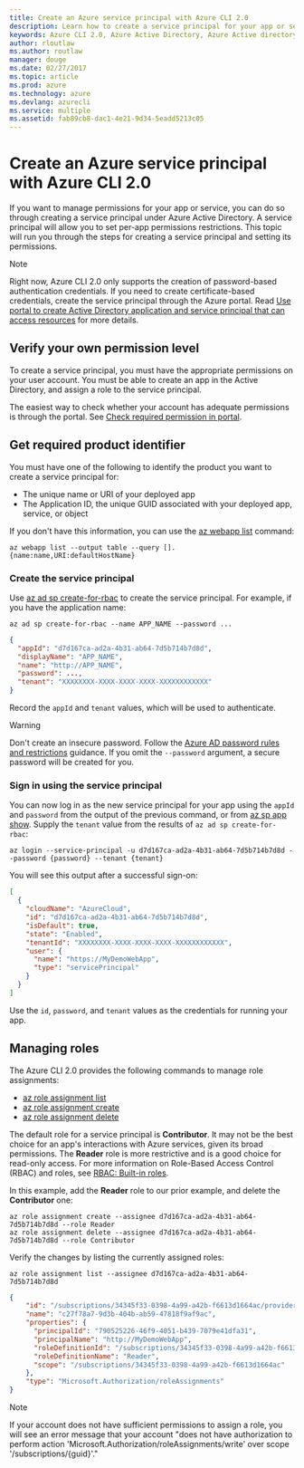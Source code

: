```yaml
---
title: Create an Azure service principal with Azure CLI 2.0
description: Learn how to create a service principal for your app or service with Azure CLI 2.0.
keywords: Azure CLI 2.0, Azure Active Directory, Azure Active directory, AD, RBAC
author: rloutlaw
ms.author: routlaw
manager: douge
ms.date: 02/27/2017
ms.topic: article
ms.prod: azure
ms.technology: azure
ms.devlang: azurecli
ms.service: multiple
ms.assetid: fab89cb8-dac1-4e21-9d34-5eadd5213c05
---
```


# Create an Azure service principal with Azure CLI 2.0

If you want to manage permissions for your app or service, you can do so through creating a service principal under Azure Active Directory. A service principal will allow you to set per-app permissions restrictions. This topic will run you through the steps for creating a service principal and setting its permissions.

> [!NOTE]
> Right now, Azure CLI 2.0 only supports the creation of password-based authentication credentials. If you need to create certificate-based credentials, create the service principal through the Azure portal. Read [Use portal to create Active Directory application and service principal that can access resources](/azure/azure-resource-manager/resource-group-create-service-principal-portal) for more details.

## Verify your own permission level

To create a service principal, you must have the appropriate permissions on your user account. You must be able to create an app in the Active Directory, and assign a role to the service principal. 

The easiest way to check whether your account has adequate permissions is through the portal. See [Check required permission in portal](/azure/azure-resource-manager/resource-group-create-service-principal-portal.md#required-permissions).

## Get required product identifier

You must have one of the following to identify the product you want to create a service principal for:

  * The unique name or URI of your deployed app
  * The Application ID, the unique GUID associated with your deployed app, service, or object

If you don't have this information, you can use the [az webapp list](/cli/azure/webapp#list) command:

```azurecli
az webapp list --output table --query [].{name:name,URI:defaultHostName}
```

### Create the service principal

Use [az ad sp create-for-rbac](/cli/azure/ad/sp#create-for-rbac) to create the service principal. For example, if you have the application name:

```azurecli-interactive
az ad sp create-for-rbac --name APP_NAME --password ... 
``` 

```json
{
  "appId": "d7d167ca-ad2a-4b31-ab64-7d5b714b7d8d",
  "displayName": "APP_NAME",
  "name": "http://APP_NAME",
  "password": ...,
  "tenant": "XXXXXXXX-XXXX-XXXX-XXXX-XXXXXXXXXXXX"
}
```

Record the `appId` and `tenant` values, which will be used to authenticate.

 > [!WARNING] 
 > Don't create an insecure password.  Follow the [Azure AD password rules and restrictions](/azure/active-directory/active-directory-passwords-policy) guidance. If you omit the `--password` argument, a secure password will be created for you.

### Sign in using the service principal

You can now log in as the new service principal for your app using the `appId` and `password` from the output of the previous command, or from [az sp app show](/cli/azure/ad/sp#show).  Supply the `tenant` value from the results of `az ad sp create-for-rbac`:

```azurecli-interactive
az login --service-principal -u d7d167ca-ad2a-4b31-ab64-7d5b714b7d8d --password {password} --tenant {tenant}
``` 

You will see this output after a successful sign-on:

```json
[
  {
    "cloudName": "AzureCloud",
    "id": "d7d167ca-ad2a-4b31-ab64-7d5b714b7d8d",
    "isDefault": true,
    "state": "Enabled",
    "tenantId": "XXXXXXXX-XXXX-XXXX-XXXX-XXXXXXXXXXXX",
    "user": {
      "name": "https://MyDemoWebApp",
      "type": "servicePrincipal"
    }
  }
]
```

Use the `id`, `password`, and `tenant` values as the credentials for running your app. 

## Managing roles 

The Azure CLI 2.0 provides the following commands to manage role assignments:

* [az role assignment list](/cli/azure/role/assignment#list)
* [az role assignment create](/cli/azure/role/assignment#create)
* [az role assignment delete](/cli/azure/role/assignment#delete)

The default role for a service principal is **Contributor**. It may not be the best choice for an app's interactions with Azure services, given its broad permissions. The **Reader** role is more restrictive and is a good choice for read-only access.  For more information on Role-Based Access Control (RBAC) and roles, see [RBAC: Built-in roles](/azure/active-directory/role-based-access-built-in-roles).

In this example, add the **Reader** role to our prior example, and delete the **Contributor** one:

```azurecli-interactive
az role assignment create --assignee d7d167ca-ad2a-4b31-ab64-7d5b714b7d8d --role Reader
az role assignment delete --assignee d7d167ca-ad2a-4b31-ab64-7d5b714b7d8d --role Contributor
```

Verify the changes by listing the currently assigned roles:

```azurecli-interactive
az role assignment list --assignee d7d167ca-ad2a-4b31-ab64-7d5b714b7d8d
```

```json
{
    "id": "/subscriptions/34345f33-0398-4a99-a42b-f6613d1664ac/providers/Microsoft.Authorization/roleAssignments/c27f78a7-9d3b-404b-ab59-47818f9af9ac",
    "name": "c27f78a7-9d3b-404b-ab59-47818f9af9ac",
    "properties": {
      "principalId": "790525226-46f9-4051-b439-7079e41dfa31",
      "principalName": "http://MyDemoWebApp",
      "roleDefinitionId": "/subscriptions/34345f33-0398-4a99-a42b-f6613d1664ac/providers/Microsoft.Authorization/roleDefinitions/acdd72a7-3385-48ef-bd42-f606fba81ae7",
      "roleDefinitionName": "Reader",
      "scope": "/subscriptions/34345f33-0398-4a99-a42b-f6613d1664ac"
    },
    "type": "Microsoft.Authorization/roleAssignments"
}
```

> [!NOTE] 
> If your account does not have sufficient permissions to assign a role, you will see an error message that your account "does not have authorization to perform action 'Microsoft.Authorization/roleAssignments/write' over scope '/subscriptions/{guid}'."
